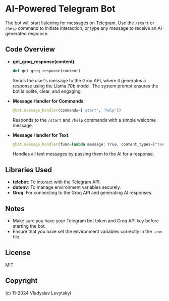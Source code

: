 # AI-Powered Telegram Bot

The bot will start listening for messages on Telegram. Use the `/start` or `/help` command to initiate interaction, or type any message to receive an AI-generated response.

## Code Overview

- **get_groq_response(content)**:
  ```python
  def get_groq_response(content)
  ```
  Sends the user's message to the Groq API, where it generates a response using the Llama 70b model. The system prompt ensures the bot is polite, clear, and engaging.

- **Message Handler for Commands**:
  ```python
  @bot.message_handler(commands=['start', 'help'])
  ```
  Responds to the `/start` and `/help` commands with a simple welcome message.

- **Message Handler for Text**:
  ```python
  @bot.message_handler(func=lambda message: True, content_types=["text"])
  ```
  Handles all text messages by passing them to the AI for a response.

## Libraries Used

- **telebot**: To interact with the Telegram API.
- **dotenv**: To manage environment variables securely.
- **Groq**: For connecting to the Groq API and generating AI responses.

## Notes

- Make sure you have your Telegram bot token and Groq API key before starting the bot.
- Ensure that you have set the environment variables correctly in the `.env` file.

## License

MIT

## Copyright

(c) 11-2024 Vladyslav Levytskyi